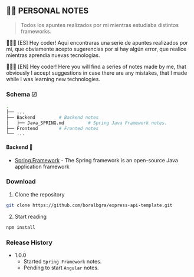 ## 👨‍🏫 PERSONAL NOTES
> Todos los apuntes realizados por mi mientras estudiaba distintos frameworks.

👨🏻‍💻 [ES] Hey coder! Aqui encontraras una serie de apuntes realizados por mi, que obviamente acepto sugerencias por si hay algún error, que realice mientras aprendía nuevas tecnologías.
<br>

👨🏻‍💻 [EN] Hey coder! Here you will find a series of notes made by me, that obviously I accept suggestions in case there are any mistakes, that I made while I was learning new technologies.
### Schema ☑

```bash
.
├── ...
├── Backend         # Backend notes
│   ├── Java_SPRING.md         # Spring Java Framework notes.
├── Frontend        # Fronted notes 
└── ...
```

#### Backend 🚧

* [Spring Framework](./Backend/Java_SPRING.md) - The Spring framework is an open-source Java application framework


### Download
1. Clone the repository
```sh
git clone https://github.com/boralbgra/express-api-template.git
```
2. Start reading
```sh
npm install
```

### Release History
* 1.0.0
    * Started `Spring Framework` notes.
    * Pending to start `Angular` notes.



